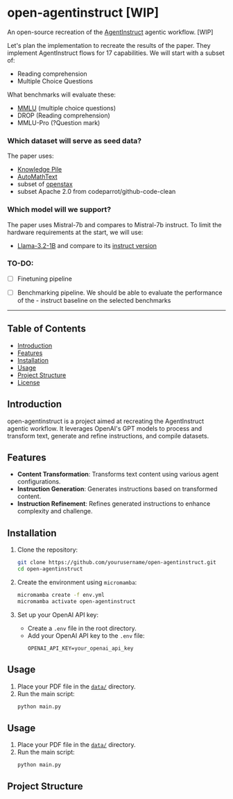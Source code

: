 # open-agentinstruct [WIP]

An open-source recreation of the [AgentInstruct](https://arxiv.org/pdf/2407.03502v1) agentic workflow. [WIP]

Let's plan the implementation to recreate the results of the paper. They implement AgentInstruct flows for 17 capabilities. We will start with a subset of:
- Reading comprehension
- Multiple Choice Questions 

What benchmarks will evaluate these:
- [MMLU](https://huggingface.co/datasets/cais/mmlu) (multiple choice questions)
- DROP (Reading comprehension)
- MMLU-Pro (?Question mark)

### Which dataset will serve as seed data?
The paper uses:
- [Knowledge Pile](https://huggingface.co/datasets/Query-of-CC/Knowledge_Pile)
- [AutoMathText](https://huggingface.co/datasets/math-ai/AutoMathText)
- subset of [openstax](https://huggingface.co/datasets/crumb/openstax-text)
- subset Apache 2.0 from codeparrot/github-code-clean



### Which model will we support?
The paper uses Mistral-7b and compares to Mistral-7b instruct. To limit the hardware requirements at the start, we will use:

-  [Llama-3.2-1B](https://huggingface.co/meta-llama/Llama-3.2-1B) and compare to its [instruct version](https://huggingface.co/meta-llama/Llama-3.2-1B-Instruct)


### TO-DO:


- [ ] Finetuning pipeline
- [ ] Benchmarking pipeline. We should be able to evaluate the performance of the - instruct baseline on the selected benchmarks



---
## Table of Contents

- [Introduction](#introduction)
- [Features](#features)
- [Installation](#installation)
- [Usage](#usage)
- [Project Structure](#project-structure)
- [License](#license)

## Introduction

open-agentinstruct is a project aimed at recreating the AgentInstruct agentic workflow. It leverages OpenAI's GPT models to process and transform text, generate and refine instructions, and compile datasets.

## Features

- **Content Transformation**: Transforms text content using various agent configurations.
- **Instruction Generation**: Generates instructions based on transformed content.
- **Instruction Refinement**: Refines generated instructions to enhance complexity and challenge.

## Installation

1. Clone the repository:
    ```sh
    git clone https://github.com/yourusername/open-agentinstruct.git
    cd open-agentinstruct
    ```

2. Create the environment using `micromamba`:
    ```sh
    micromamba create -f env.yml
    micromamba activate open-agentinstruct
    ```

3. Set up your OpenAI API key:
    - Create a `.env` file in the root directory.
    - Add your OpenAI API key to the `.env` file:
        ```
        OPENAI_API_KEY=your_openai_api_key
        ```

## Usage

1. Place your PDF file in the [`data/`](command:_github.copilot.openRelativePath?%5B%7B%22scheme%22%3A%22file%22%2C%22authority%22%3A%22%22%2C%22path%22%3A%22%2FUsers%2Fthomas.rochefort-be%2FDocuments%2FGitHub%2Fopen-agentinstruct%2Fdata%2F%22%2C%22query%22%3A%22%22%2C%22fragment%22%3A%22%22%7D%2C%22ef351880-0640-415a-beeb-5d7952bfe3c6%22%5D "/Users/thomas.rochefort-be/Documents/GitHub/open-agentinstruct/data/") directory.
2. Run the main script:
    ```sh
    python main.py
    ```

## Usage

1. Place your PDF file in the [`data/`](command:_github.copilot.openRelativePath?%5B%7B%22scheme%22%3A%22file%22%2C%22authority%22%3A%22%22%2C%22path%22%3A%22%2FUsers%2Fthomas.rochefort-be%2FDocuments%2FGitHub%2Fopen-agentinstruct%2Fdata%2F%22%2C%22query%22%3A%22%22%2C%22fragment%22%3A%22%22%7D%2C%2227982eb0-09d3-4bf9-b050-803333a264a4%22%5D "/Users/thomas.rochefort-be/Documents/GitHub/open-agentinstruct/data/") directory.
2. Run the main script:
    ```sh
    python main.py
    ```

## Project Structure
